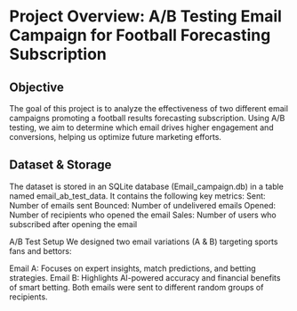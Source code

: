 # Project Overview: A/B Testing Email Campaign for Football Forecasting Subscription

## Objective
The goal of this project is to analyze the effectiveness of two different email campaigns promoting a football results forecasting subscription. Using A/B testing, we aim to determine which email drives higher engagement and conversions, helping us optimize future marketing efforts. 

## Dataset & Storage
The dataset is stored in an SQLite database (Email_campaign.db) in a table named email_ab_test_data. It contains the following key metrics:
Sent: Number of emails sent
Bounced: Number of undelivered emails
Opened: Number of recipients who opened the email
Sales: Number of users who subscribed after opening the email

A/B Test Setup
We designed two email variations (A & B) targeting sports fans and bettors:

Email A: Focuses on expert insights, match predictions, and betting strategies.
Email B: Highlights AI-powered accuracy and financial benefits of smart betting.
Both emails were sent to different random groups of recipients.
